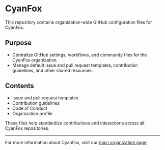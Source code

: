 # CyanFox

This repository contains organization-wide GitHub configuration files for CyanFox.

## Purpose

- Centralize GitHub settings, workflows, and community files for the CyanFox organization.
- Manage default issue and pull request templates, contribution guidelines, and other shared resources.

## Contents

- Issue and pull request templates
- Contribution guidelines
- Code of Conduct
- Organization profile

These files help standardize contributions and interactions across all CyanFox repositories.

---

For more information about CyanFox, visit our [main organization page](https://github.com/CyanFox).